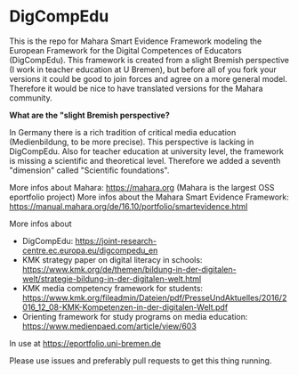 # DigCompEdu
This is the repo for Mahara Smart Evidence Framework modeling the European Framework for the Digital Competences of Educators (DigCompEdu). This framework is created from a slight Bremish perspective (I work in teacher education at U Bremen), but before all of you fork your versions it could be good to join forces and agree on a more general model. Therefore it would be nice to have translated versions for the Mahara community.

**What are the "slight Bremish perspective?**

In Germany there is a rich tradition of critical media education (Medienbildung, to be more precise). This perspective is lacking in DigCompEdu. Also for teacher education at university level, the framework is missing a scientific and theoretical level. Therefore we added a seventh "dimension" called "Scientific foundations".

More infos about Mahara: https://mahara.org (Mahara is the largest OSS eportfolio project)
More infos about the Mahara Smart Evidence Framework: https://manual.mahara.org/de/16.10/portfolio/smartevidence.html

More infos about 
- DigCompEdu: https://joint-research-centre.ec.europa.eu/digcompedu_en
- KMK strategy paper on digital literacy in schools: https://www.kmk.org/de/themen/bildung-in-der-digitalen-welt/strategie-bildung-in-der-digitalen-welt.html
- KMK media competency framework for students: https://www.kmk.org/fileadmin/Dateien/pdf/PresseUndAktuelles/2016/2016_12_08-KMK-Kompetenzen-in-der-digitalen-Welt.pdf
- Orienting framework for study programs on media education: https://www.medienpaed.com/article/view/603

In use at https://eportfolio.uni-bremen.de 

Please use issues and preferably pull requests to get this thing running. 
